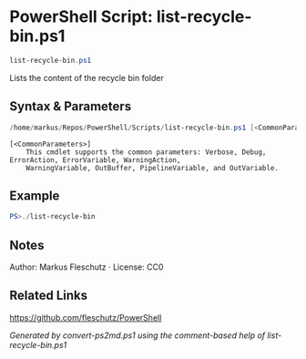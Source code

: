 # PowerShell Script: list-recycle-bin.ps1
```powershell
list-recycle-bin.ps1
```

Lists the content of the recycle bin folder

## Syntax & Parameters
```powershell
/home/markus/Repos/PowerShell/Scripts/list-recycle-bin.ps1 [<CommonParameters>]
```

```
[<CommonParameters>]
    This cmdlet supports the common parameters: Verbose, Debug, ErrorAction, ErrorVariable, WarningAction, 
    WarningVariable, OutBuffer, PipelineVariable, and OutVariable.
```

## Example
```powershell
PS>./list-recycle-bin
```


## Notes
Author: Markus Fleschutz · License: CC0

## Related Links
https://github.com/fleschutz/PowerShell

*Generated by convert-ps2md.ps1 using the comment-based help of list-recycle-bin.ps1*
